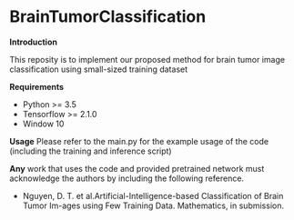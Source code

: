 # BrainTumorClassification

**Introduction**

This reposity is to implement our proposed method for brain tumor image classification using small-sized training dataset

**Requirements**

- Python >= 3.5
- Tensorflow >= 2.1.0
- Window 10

**Usage**
Please refer to the main.py for the example usage of the code (including the training and inference script)


**Any** work that uses the code and provided pretrained network must acknowledge the authors by including the following reference.
- Nguyen, D. T. et al.Artificial-Intelligence-based Classification of Brain Tumor Im-ages using Few Training Data. Mathematics, in submission.

